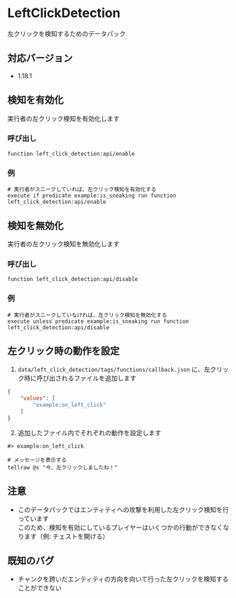 # LeftClickDetection
左クリックを検知するためのデータパック

## 対応バージョン
- 1.18.1

## 検知を有効化
実行者の左クリック検知を有効化します

### 呼び出し
```mcfunction
function left_click_detection:api/enable
```

### 例
```mcfunction
# 実行者がスニークしていれば、左クリック検知を有効化する
execute if predicate example:is_sneaking run function left_click_detection:api/enable
```

## 検知を無効化
実行者の左クリック検知を無効化します

### 呼び出し
```mcfunction
function left_click_detection:api/disable
```

### 例
```mcfunction
# 実行者がスニークしていなければ、左クリック検知を無効化する
execute unless predicate example:is_sneaking run function left_click_detection:api/disable
```

## 左クリック時の動作を設定
1. `data/left_click_detection/tags/functions/callback.json` に、左クリック時に呼び出されるファイルを追加します
```json
{
    "values": [
        "example:on_left_click"
    ]
}
```

2. 追加したファイル内でそれぞれの動作を設定します
```mcfunction
#> example:on_left_click

# メッセージを表示する
tellraw @s "今、左クリックしましたね！"
```

## 注意
- このデータパックではエンティティへの攻撃を利用した左クリック検知を行っています  
このため、検知を有効にしているプレイヤーはいくつかの行動ができなくなります（例: チェストを開ける）

## 既知のバグ
- チャンクを跨いだエンティティの方向を向いて行った左クリックを検知することができない
